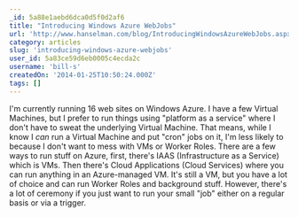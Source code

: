 ```yaml
---
_id: 5a88e1aebd6dca0d5f0d2af6
title: "Introducing Windows Azure WebJobs"
url: 'http://www.hanselman.com/blog/IntroducingWindowsAzureWebJobs.aspx'
category: articles
slug: 'introducing-windows-azure-webjobs'
user_id: 5a83ce59d6eb0005c4ecda2c
username: 'bill-s'
createdOn: '2014-01-25T10:50:24.000Z'
tags: []
---
```


I'm currently running 16 web sites on Windows Azure. I have a few Virtual Machines, but I prefer to run things using "platform as a service" where I don't have to sweat the underlying Virtual Machine. That means, while I know I <em>can </em>run a Virtual Machine and put "cron" jobs on it, I'm less likely to because I don't want to mess with VMs or Worker Roles. There are a few ways to run stuff on Azure, first, there's IAAS (Infrastructure as a Service) which is VMs. Then there's Cloud Applications (Cloud Services) where you can run anything in an Azure-managed VM. It's still a VM, but you have a lot of choice and can run Worker Roles and background stuff. However, there's a lot of ceremony if you just want to run your small "job" either on a regular basis or via a trigger.
